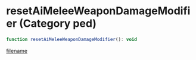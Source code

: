 # resetAiMeleeWeaponDamageModifier (Category ped)

```js
function resetAiMeleeWeaponDamageModifier(): void
```

[filename](resetAiMeleeWeaponDamageModifier_m.md ':include')